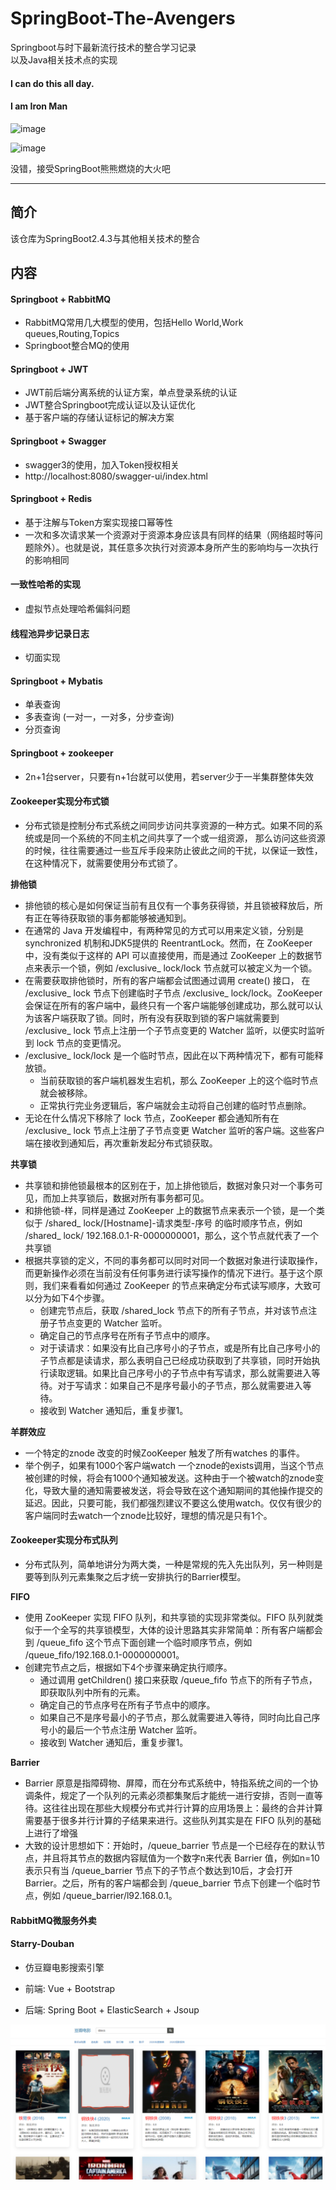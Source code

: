SpringBoot-The-Avengers
======
Springboot与时下最新流行技术的整合学习记录
<br/>
以及Java相关技术点的实现

#### I can do this all day.

#### I am Iron Man

![image](https://pic4.zhimg.com/80/v2-93f36044d20d3b3c8803474d96c8e1ad_1440w.jpg?source=1940ef5c)

![image](https://pic2.zhimg.com/80/v2-d04ec9628faf75b94ffa7c349d0847dc_1440w.jpg?source=1940ef5c)

没错，接受SpringBoot熊熊燃烧的大火吧

---

## 简介

该仓库为SpringBoot2.4.3与其他相关技术的整合


## 内容

#### Springboot + RabbitMQ
- RabbitMQ常用几大模型的使用，包括Hello World,Work queues,Routing,Topics
- Springboot整合MQ的使用

#### Springboot + JWT
- JWT前后端分离系统的认证方案，单点登录系统的认证
- JWT整合Springboot完成认证以及认证优化
- 基于客户端的存储认证标记的解决方案

#### Springboot + Swagger
- swagger3的使用，加入Token授权相关
- http://localhost:8080/swagger-ui/index.html

#### Springboot + Redis
- 基于注解与Token方案实现接口幂等性
- 一次和多次请求某一个资源对于资源本身应该具有同样的结果（网络超时等问题除外）。也就是说，其任意多次执行对资源本身所产生的影响均与一次执行的影响相同

#### 一致性哈希的实现
- 虚拟节点处理哈希偏斜问题

#### 线程池异步记录日志
- 切面实现

#### Springboot + Mybatis
- 单表查询
- 多表查询 (一对一，一对多，分步查询)
- 分页查询

#### Springboot + zookeeper
- 2n+1台server，只要有n+1台就可以使用，若server少于一半集群整体失效

#### Zookeeper实现分布式锁
- 分布式锁是控制分布式系统之间同步访问共享资源的一种方式。如果不同的系统或是同一个系统的不同主机之间共享了一个或一组资源，
  那么访问这些资源的时候，往往需要通过一些互斥手段来防止彼此之间的干扰，以保证一致性，在这种情况下，就需要使用分布式锁了。

**排他锁**

- 排他锁的核心是如何保证当前有且仅有一个事务获得锁，并且锁被释放后，所有正在等待获取锁的事务都能够被通知到。
- 在通常的 Java 开发编程中，有两种常见的方式可以用来定义锁，分别是 synchronized 机制和JDK5提供的 ReentrantLock。然而，在 ZooKeeper 中，没有类似于这样的 API 可以直接使用，而是通过 ZooKeeper 上的数据节点来表示一个锁，例如 /exclusive_ lock/lock 节点就可以被定义为一个锁。
- 在需要获取排他锁时，所有的客户端都会试图通过调用 create() 接口， 在
  /exclusive_ lock 节点下创建临时子节点 /exclusive_ lock/lock。ZooKeeper 会保证在所有的客户端中，最终只有一个客户端能够创建成功，那么就可以认为该客户端获取了锁。同时，所有没有获取到锁的客户端就需要到 /exclusive_ lock 节点上注册一个子节点变更的 Watcher 监听，以便实时监听到 lock 节点的变更情况。
- /exclusive_ lock/lock 是一个临时节点，因此在以下两种情况下，都有可能释放锁。
  - 当前获取锁的客户端机器发生宕机，那么 ZooKeeper 上的这个临时节点就会被移除。
  - 正常执行完业务逻辑后，客户端就会主动将自己创建的临时节点删除。
- 无论在什么情况下移除了 lock 节点，ZooKeeper 都会通知所有在 /exclusive_ lock 节点上注册了子节点变更 Watcher 监听的客户端。这些客户端在接收到通知后，再次重新发起分布式锁获取。

**共享锁**

- 共享锁和排他锁最根本的区别在于，加上排他锁后，数据对象只对一个事务可见，而加上共享锁后，数据对所有事务都可见。
- 和排他锁-样，同样是通过 ZooKeeper 上的数据节点来表示一个锁，是一个类似于
  /shared_ lock/[Hostname]-请求类型-序号 的临时顺序节点，例如 /shared_ lock/
  192.168.0.1-R-0000000001，那么，这个节点就代表了一个共享锁
- 根据共享锁的定义，不同的事务都可以同时对同一个数据对象进行读取操作，而更新操作必须在当前没有任何事务进行读写操作的情况下进行。基于这个原则，我们来看看如何通过 ZooKeeper 的节点来确定分布式读写顺序，大致可以分为如下4个步骤。
  - 创建完节点后，获取 /shared_lock 节点下的所有子节点，并对该节点注册子节点变更的 Watcher 监听。
  - 确定自己的节点序号在所有子节点中的顺序。
  - 对于读请求：如果没有比自己序号小的子节点，或是所有比自己序号小的子节点都是读请求，那么表明自己已经成功获取到了共享锁，同时开始执行读取逻辑。如果比自己序号小的子节点中有写请求，那么就需要进入等待。对于写请求：如果自己不是序号最小的子节点，那么就需要进入等待。
  - 接收到 Watcher 通知后，重复步骤1。

**羊群效应**

-  一个特定的znode 改变的时候ZooKeeper 触发了所有watches 的事件。
-  举个例子，如果有1000个客户端watch 一个znode的exists调用，当这个节点被创建的时候，将会有1000个通知被发送。这种由于一个被watch的znode变化，导致大量的通知需要被发送，将会导致在这个通知期间的其他操作提交的延迟。因此，只要可能，我们都强烈建议不要这么使用watch。仅仅有很少的客户端同时去watch一个znode比较好，理想的情况是只有1个。


#### Zookeeper实现分布式队列

- 分布式队列，简单地讲分为两大类，一种是常规的先入先出队列，另一种则是要等到队列元素集聚之后才统一安排执行的Barrier模型。

**FIFO**

- 使用 ZooKeeper 实现 FIFO 队列，和共享锁的实现非常类似。FIFO 队列就类似于一个全写的共享锁模型，大体的设计思路其实非常简单：所有客户端都会到 /queue_fifo 这个节点下面创建一个临时顺序节点，例如 /queue_fifo/192.168.0.1-0000000001。
- 创建完节点之后，根据如下4个步骤来确定执行顺序。
  - 通过调用 getChildren() 接口来获取 /queue_fifo 节点下的所有子节点，即获取队列中所有的元素。
  - 确定自己的节点序号在所有子节点中的顺序。
  - 如果自己不是序号最小的子节点，那么就需要进入等待，同时向比自己序号小的最后一个节点注册 Watcher 监听。
  - 接收到 Watcher 通知后，重复步骤1。

**Barrier**

- Barrier 原意是指障碍物、屏障，而在分布式系统中，特指系统之间的一个协调条件，规定了一个队列的元素必须都集聚后才能统一进行安排，否则一直等待。这往往出现在那些大规模分布式并行计算的应用场景上：最终的合并计算需要基于很多并行计算的子结果来进行。这些队列其实是在 FIFO 队列的基础上进行了增强
- 大致的设计思想如下：开始时，/queue_barrier 节点是一个已经存在的默认节点，并且将其节点的数据内容赋值为一个数字n来代表 Barrier 值，例如n=10表示只有当 /queue_barrier 节点下的子节点个数达到10后，才会打开 Barrier。之后，所有的客户端都会到 /queue_barrier 节点下创建一个临时节点，例如 /queue_barrier/l92.168.0.1。

#### RabbitMQ微服务外卖

#### Starry-Douban

- 仿豆瓣电影搜索引擎

- 前端: Vue + Bootstrap
- 后端: Spring Boot + ElasticSearch + Jsoup

<img src="./images/image-20210515143659573.png" alt="image-20210515143659573" style="zoom:50%;" />
